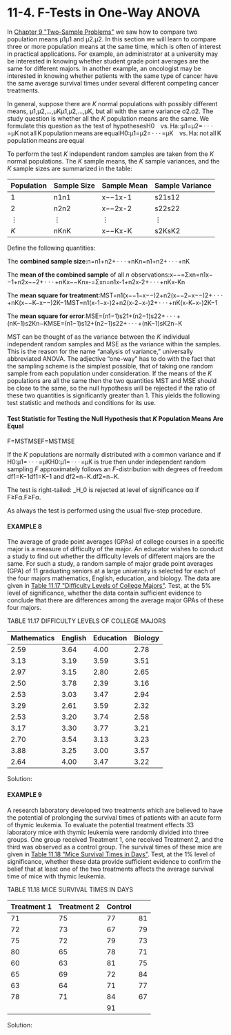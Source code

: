 # 11-4. F-Tests in One-Way ANOVA

In [Chapter 9 "Two-Sample Problems"](https://saylordotorg.github.io/text_introductory-statistics/s13-two-sample-problems.html) we saw how to compare two population means μ1μ1 and μ2.μ2. In this section we will learn to compare three or more population means at the same time, which is often of interest in practical applications. For example, an administrator at a university may be interested in knowing whether student grade point averages are the same for different majors. In another example, an oncologist may be interested in knowing whether patients with the same type of cancer have the same average survival times under several different competing cancer treatments.

In general, suppose there are _K_ normal populations with possibly different means, μ1,μ2,…,μKμ1,μ2,…,μK, but all with the same variance σ2.σ2. The study question is whether all the _K_ population means are the same. We formulate this question as the test of hypothesesH0 vs. Ha::μ1=μ2= ⋅ ⋅ ⋅ =μK not all K population means are equalH0:μ1=μ2= · · · =μK vs. Ha: not all K population means are equal

To perform the test _K_ independent random samples are taken from the _K_ normal populations. The _K_ sample means, the _K_ sample variances, and the _K_ sample sizes are summarized in the table:

| Population | Sample Size | Sample Mean | Sample Variance |
| :--- | :--- | :--- | :--- |
| 1 | n1n1 | x−−1x-1 | s21s12 |
| 2 | n2n2 | x−−2x-2 | s22s22 |
| ⋮ | ⋮ | ⋮ | ⋮ |
| _K_ | nKnK | x−−Kx-K | s2KsK2 |

Define the following quantities:

The **combined sample size**:n=n1+n2+ ⋅ ⋅ ⋅ +nKn=n1+n2+ · · · +nK

The **mean of the combined sample** of all _n_ observations:x−−=Σxn=n1x−−1+n2x−−2+ ⋅ ⋅ ⋅ +nKx−−Knx-=Σxn=n1x-1+n2x-2+ · · · +nKx-Kn

The **mean square for treatment**:MST=n1\(x−−1−x−−\)2+n2\(x−−2−x−−\)2+ ⋅ ⋅ ⋅ +nK\(x−−K−x−−\)2K−1MST=n1\(x-1−x-\)2+n2\(x-2−x-\)2+ · · · +nK\(x-K−x-\)2K−1

The **mean square for error**:MSE=\(n1−1\)s21+\(n2−1\)s22+ ⋅ ⋅ ⋅ +\(nK−1\)s2Kn−KMSE=\(n1−1\)s12+\(n2−1\)s22+ · · · +\(nK−1\)sK2n−K

MST can be thought of as the variance between the _K_ individual independent random samples and MSE as the variance within the samples. This is the reason for the name “analysis of variance,” universally abbreviated ANOVA. The adjective “one-way” has to do with the fact that the sampling scheme is the simplest possible, that of taking one random sample from each population under consideration. If the means of the _K_ populations are all the same then the two quantities MST and MSE should be close to the same, so the null hypothesis will be rejected if the ratio of these two quantities is significantly greater than 1. This yields the following test statistic and methods and conditions for its use.

#### Test Statistic for Testing the Null Hypothesis that _K_ Population Means Are Equal

F=MSTMSEF=MSTMSE

If the _K_ populations are normally distributed with a common variance and if H0:μ1= ⋅ ⋅ ⋅ =μKH0:μ1= · · · =μK is true then under independent random sampling _F_ approximately follows an _F_-distribution with degrees of freedom df1=K−1df1=K−1 and df2=n−K.df2=n−K.

The test is right-tailed: _H_0 is rejected at level of significance αα if F≥Fα.F≥Fα.

As always the test is performed using the usual five-step procedure.

#### EXAMPLE 8

The average of grade point averages \(GPAs\) of college courses in a specific major is a measure of difficulty of the major. An educator wishes to conduct a study to find out whether the difficulty levels of different majors are the same. For such a study, a random sample of major grade point averages \(GPA\) of 11 graduating seniors at a large university is selected for each of the four majors mathematics, English, education, and biology. The data are given in [Table 11.17 "Difficulty Levels of College Majors"](https://saylordotorg.github.io/text_introductory-statistics/s15-chi-square-tests-and-f-tests.html#fwk-shafer-ch11_s04_t01). Test, at the 5% level of significance, whether the data contain sufficient evidence to conclude that there are differences among the average major GPAs of these four majors.

TABLE 11.17 DIFFICULTY LEVELS OF COLLEGE MAJORS

| Mathematics | English | Education | Biology |
| :--- | :--- | :--- | :--- |
| 2.59 | 3.64 | 4.00 | 2.78 |
| 3.13 | 3.19 | 3.59 | 3.51 |
| 2.97 | 3.15 | 2.80 | 2.65 |
| 2.50 | 3.78 | 2.39 | 3.16 |
| 2.53 | 3.03 | 3.47 | 2.94 |
| 3.29 | 2.61 | 3.59 | 2.32 |
| 2.53 | 3.20 | 3.74 | 2.58 |
| 3.17 | 3.30 | 3.77 | 3.21 |
| 2.70 | 3.54 | 3.13 | 3.23 |
| 3.88 | 3.25 | 3.00 | 3.57 |
| 2.64 | 4.00 | 3.47 | 3.22 |

Solution:



#### EXAMPLE 9

A research laboratory developed two treatments which are believed to have the potential of prolonging the survival times of patients with an acute form of thymic leukemia. To evaluate the potential treatment effects 33 laboratory mice with thymic leukemia were randomly divided into three groups. One group received Treatment 1, one received Treatment 2, and the third was observed as a control group. The survival times of these mice are given in [Table 11.18 "Mice Survival Times in Days"](https://saylordotorg.github.io/text_introductory-statistics/s15-chi-square-tests-and-f-tests.html#fwk-shafer-ch11_s04_t02). Test, at the 1% level of significance, whether these data provide sufficient evidence to confirm the belief that at least one of the two treatments affects the average survival time of mice with thymic leukemia.

TABLE 11.18 MICE SURVIVAL TIMES IN DAYS

| Treatment 1 | Treatment 2 | Control |  |
| :--- | :--- | :--- | :--- |
| 71 | 75 | 77 | 81 |
| 72 | 73 | 67 | 79 |
| 75 | 72 | 79 | 73 |
| 80 | 65 | 78 | 71 |
| 60 | 63 | 81 | 75 |
| 65 | 69 | 72 | 84 |
| 63 | 64 | 71 | 77 |
| 78 | 71 | 84 | 67 |
|  |  | 91 |  |

Solution:









